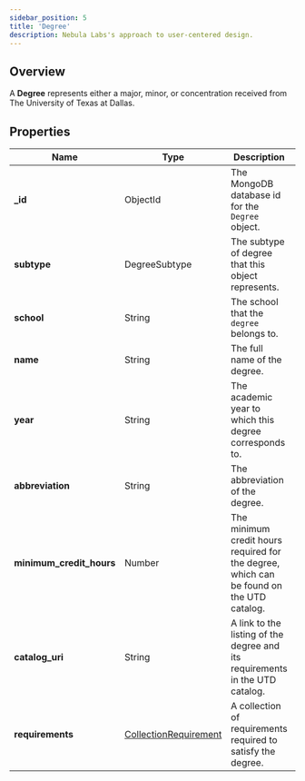 ```yaml
---
sidebar_position: 5
title: 'Degree'
description: Nebula Labs's approach to user-centered design.
---
```


## Overview

A **Degree** represents either a major, minor, or concentration received from The University of Texas at Dallas.

## Properties

| Name                     | Type                                                                       | Description                                                                              | Example                                                                                         |
| ------------------------ | -------------------------------------------------------------------------- | ---------------------------------------------------------------------------------------- | ----------------------------------------------------------------------------------------------- |
| **\_id**                 | ObjectId                                                                   | The MongoDB database id for the `Degree` object.                                         | ObjectId("61ebbb126e3659537e8a14d6")                                                            |
| **subtype**              | DegreeSubtype                                                              | The subtype of degree that this object represents.                                       | Major (Other options include Minor, Concentration, Prescribed Double Major, Certificate, Track) |
| **school**               | String                                                                     | The school that the `degree` belongs to.                                                 | School of Natural Sciences and Mathematics                                                      |
| **name**                 | String                                                                     | The full name of the degree.                                                             | Bachelor of Science in Computer Science                                                         |
| **year**                 | String                                                                     | The academic year to which this degree corresponds to.                                   | 2021-2022                                                                                       |
| **abbreviation**         | String                                                                     | The abbreviation of the degree.                                                          | B.S. in Computer Science                                                                        |
| **minimum_credit_hours** | Number                                                                     | The minimum credit hours required for the degree, which can be found on the UTD catalog. | 124                                                                                             |
| **catalog_uri**          | String                                                                     | A link to the listing of the degree and its requirements in the UTD catalog.             | https://catalog.utdallas.edu/2021/undergraduate/programs/ah/philosophy                          |
| **requirements**         | [CollectionRequirement](./requirement.md#collectionrequirement-properties) | A collection of requirements required to satisfy the degree.                             | N/A                                                                                             |

